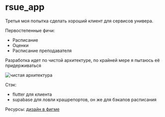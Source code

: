 # rsue_app
Третья моя попытка сделать хороший клиент для сервисов универа.

Первостепенные фичи:
* Расписание
* Оценки
* Расписание преподавателя

Разработка идет по чистой архитектуре, по крайней мере я пытаюсь её придерживаться

![чистая архитектура](https://i0.wp.com/resocoder.com/wp-content/uploads/2019/08/Clean-Architecture-Flutter-Diagram.png?w=556&ssl=1)

Стэк:
* flutter для клиента
* supabase для ловли крашрепортов, он же для бэкапов расписания


Ресурсы:
[дизайн в фигме](https://www.figma.com/file/6f087gCLla5Zf4dX5IUY2j/Untitled?node-id=0%3A1)
